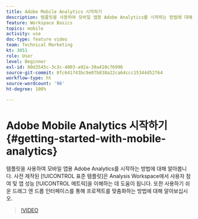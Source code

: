 ```yaml
---
title: Adobe Mobile Analytics 시작하기
description: 템플릿을 사용하여 모바일 앱용 Adobe Analytics를 시작하는 방법에 대해 알아봅니다. 사전 제작된 표준 템플릿은 Analysis Workspace에서 사용자 참여 및 앱 성능 메트릭을 이해하는 데 도움이 됩니다. 또한 사용하기 쉬운 드래그 앤 드롭 인터페이스를 통해 프로젝트를 맞춤화하는 방법에 대해 알아보십시오.
feature: Workspace Basics
topics: mobile
activity: use
doc-type: feature video
team: Technical Marketing
kt: 3051
role: User
level: Beginner
exl-id: 80d3545c-3c3c-4003-a92a-39a410c76996
source-git-commit: 8fc641743bc9e07b838a22ca64ccc15344d52764
workflow-type: ht
source-wordcount: '96'
ht-degree: 100%

---
```


# Adobe Mobile Analytics 시작하기 {#getting-started-with-mobile-analytics}

템플릿을 사용하여 모바일 앱용 Adobe Analytics를 시작하는 방법에 대해 알아봅니다. 사전 제작된 [!UICONTROL 표준 템플릿]은 Analysis Workspace에서 사용자 참여 및 앱 성능 [!UICONTROL 메트릭]을 이해하는 데 도움이 됩니다. 또한 사용하기 쉬운 드래그 앤 드롭 인터페이스를 통해 프로젝트를 맞춤화하는 방법에 대해 알아보십시오.

>[!VIDEO](https://video.tv.adobe.com/v/27826/?quality=12&learn=on)
